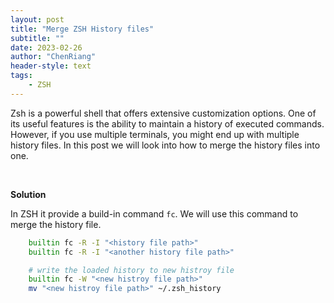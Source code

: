 ```yaml
---
layout: post
title: "Merge ZSH History files"
subtitle: ""
date: 2023-02-26
author: "ChenRiang"
header-style: text
tags:
    - ZSH
---
```


Zsh is a powerful shell that offers extensive customization options. One of its useful features is the ability to maintain a history of executed commands. However, if you use multiple terminals, you might end up with multiple history files. In this post we will look into how to merge the history files into one. 

<br/>

**Solution**

In ZSH it provide a build-in command `fc`. We will use this command to merge the history file.

```bash
    builtin fc -R -I "<history file path>"
    builtin fc -R -I "<another history file path>"

    # write the loaded history to new histroy file
    builtin fc -W "<new histroy file path>"
    mv "<new histroy file path>" ~/.zsh_history
```


